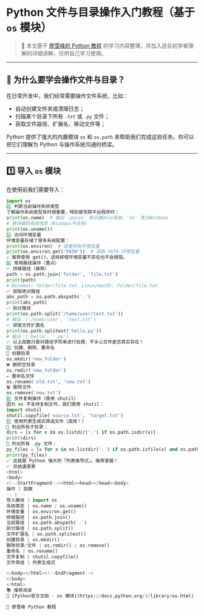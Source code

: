 # Python 文件与目录操作入门教程（基于 `os` 模块）

> 🐍 本文基于 [廖雪峰的 Python 教程](https://www.liaoxuefeng.com/wiki/1016959663602400) 的学习内容整理，并加入适合初学者理解的详细讲解，仅供自己学习使用。

---

## 🧰 为什么要学会操作文件与目录？

在日常开发中，我们经常需要操作文件系统，比如：

- 自动创建文件夹或清理日志；
- 扫描某个目录下所有 `.txt` 或 `.py` 文件；
- 获取文件路径、扩展名、移动文件等；

Python 提供了强大的内置模块 `os` 和 `os.path` 来帮助我们完成这些任务。你可以把它们理解为 Python 与操作系统沟通的桥梁。

---

## 1️⃣ 导入 `os` 模块

在使用前我们需要导入：

```python
import os
2️⃣ 判断当前操作系统类型
了解操作系统类型有时很重要，特别是写跨平台程序时：
print(os.name)  # 输出 'posix' 表示类Unix系统，'nt' 表示Windows
# 更详细的系统信息（Windows不支持）
print(os.uname())
3️⃣ 访问环境变量
环境变量存储了很多系统配置：
print(os.environ)  # 查看所有环境变量
print(os.environ.get('PATH'))  # 获取 PATH 环境变量
⚠️ 推荐使用 get()，这样即使环境变量不存在也不会报错。
4️⃣ 常用路径操作（重点）
✅ 拼接路径（推荐）
path = os.path.join('folder', 'file.txt')
print(path)
# Windows: folder\file.txt，Linux/macOS: folder/file.txt
✅ 获取绝对路径
abs_path = os.path.abspath('.')
print(abs_path)
✅ 拆分路径
print(os.path.split('/home/user/test.txt'))
# 输出：('/home/user', 'test.txt')
✅ 获取文件扩展名
print(os.path.splitext('hello.py'))
# 输出：('hello', '.py')
✅ 以上函数只是对路径字符串进行处理，不关心文件是否真实存在！
5️⃣ 创建、删除、重命名
📁 创建目录
os.mkdir('new_folder')
❌ 删除空目录
os.rmdir('new_folder')
✏️ 重命名文件
os.rename('old.txt', 'new.txt')
🗑️ 删除文件
os.remove('new.txt')
6️⃣ 文件复制操作（使用 shutil）
因为 os 不支持复制文件，我们使用 shutil：
import shutil
shutil.copyfile('source.txt', 'target.txt')
7️⃣ 使用列表生成式筛选文件（高效！）
📂 列出所有子目录：
dirs = [x for x in os.listdir('.') if os.path.isdir(x)]
print(dirs)
📄 列出所有 .py 文件：
py_files = [x for x in os.listdir('.') if os.path.isfile(x) and os.path.splitext(x)[1] == '.py']
print(py_files)
✅ 这就是 Python 强大的「列表推导式」，推荐掌握！
✅ 总结速查表
<html>
<body>
<!--StartFragment--><html><head></head><body>
操作 | 函数
-- | --
导入模块 | import os
系统类型 | os.name / os.uname()
环境变量 | os.environ.get()
拼接路径 | os.path.join()
当前路径 | os.path.abspath('.')
拆分路径 | os.path.split()
文件扩展名 | os.path.splitext()
创建目录 | os.mkdir()
删除目录/文件 | os.rmdir() / os.remove()
重命名 | os.rename()
文件复制 | shutil.copyfile()
文件筛选 | 列表生成式

</body></html><!--EndFragment-->
</body>
</html>
📚 推荐阅读
📘 [Python官方文档 - os 模块](https://docs.python.org/3/library/os.html)

📘 廖雪峰 Python 教程
